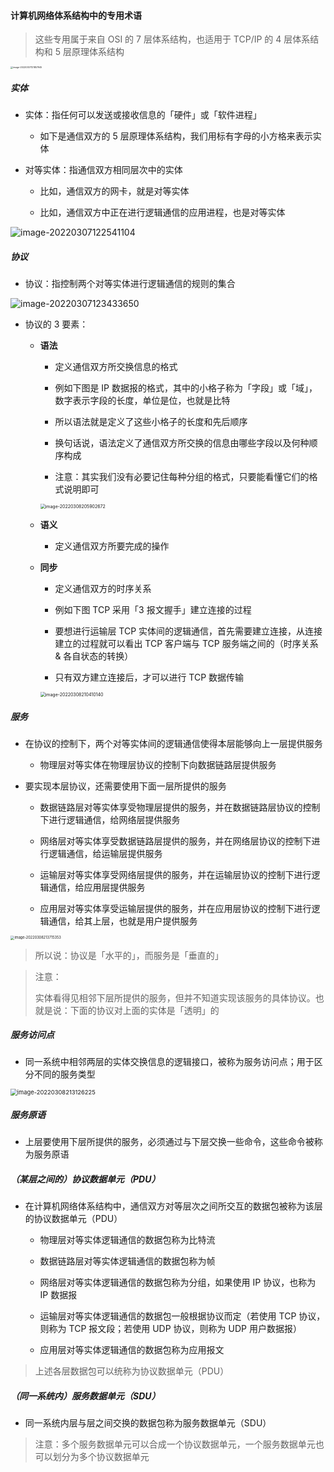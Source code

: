 #### 计算机网络体系结构中的专用术语

> 这些专用属于来自 OSI 的 7 层体系结构，也适用于 TCP/IP 的 4 层体系结构和 5 层原理体系结构

<img src="https://gitee.com/pj-l/imgs-1/raw/master/image-20220307121857945.png" alt="image-20220307121857945" style="zoom:25%;" />

##### 实体

- 实体：指任何可以发送或接收信息的「硬件」或「软件进程」

	- 如下是通信双方的 5 层原理体系结构，我们用标有字母的小方格来表示实体

- 对等实体：指通信双方相同层次中的实体

	- 比如，通信双方的网卡，就是对等实体

	- 比如，通信双方中正在进行逻辑通信的应用进程，也是对等实体

![image-20220307122541104](https://gitee.com/pj-l/imgs-1/raw/master/image-20220307122541104.png)

##### 协议

- 协议：指控制两个对等实体进行逻辑通信的规则的集合

![image-20220307123433650](https://gitee.com/pj-l/imgs-1/raw/master/image-20220307123433650.png)

- 协议的 3 要素：

	- **语法**

		- 定义通信双方所交换信息的格式

		- 例如下图是 IP 数据报的格式，其中的小格子称为「字段」或「域」，数字表示字段的长度，单位是位，也就是比特

		- 所以语法就是定义了这些小格子的长度和先后顺序

		- 换句话说，语法定义了通信双方所交换的信息由哪些字段以及何种顺序构成

		- 注意：其实我们没有必要记住每种分组的格式，只要能看懂它们的格式说明即可

		<img src="https://gitee.com/pj-l/imgs-1/raw/master/image-20220308205902672.png" alt="image-20220308205902672" style="zoom:50%;" />

	- **语义**

		- 定义通信双方所要完成的操作
	
	- **同步**

		- 定义通信双方的时序关系

		- 例如下图 TCP 采用「3 报文握手」建立连接的过程

		- 要想进行运输层 TCP 实体间的逻辑通信，首先需要建立连接，从连接建立的过程就可以看出 TCP 客户端与 TCP 服务端之间的（时序关系 & 各自状态的转换）

		- 只有双方建立连接后，才可以进行 TCP 数据传输

		<img src="https://gitee.com/pj-l/imgs-1/raw/master/image-20220308210410140.png" alt="image-20220308210410140" style="zoom:50%;" />

##### 服务

- 在协议的控制下，两个对等实体间的逻辑通信使得本层能够向上一层提供服务

	- 物理层对等实体在物理层协议的控制下向数据链路层提供服务

- 要实现本层协议，还需要使用下面一层所提供的服务

	- 数据链路层对等实体享受物理层提供的服务，并在数据链路层协议的控制下进行逻辑通信，给网络层提供服务

	- 网络层对等实体享受数据链路层提供的服务，并在网络层协议的控制下进行逻辑通信，给运输层提供服务

	- 运输层对等实体享受网络层提供的服务，并在运输层协议的控制下进行逻辑通信，给应用层提供服务

	- 应用层对等实体享受运输层提供的服务，并在应用层协议的控制下进行逻辑通信，给其上层，也就是用户提供服务

<img src="https://gitee.com/pj-l/imgs-1/raw/master/image-20220308213715353.png" alt="image-20220308213715353" style="zoom:40%;" />

> 所以说：协议是「水平的」，而服务是「垂直的」

> 注意：
> 
> 实体看得见相邻下层所提供的服务，但并不知道实现该服务的具体协议。也就是说：下面的协议对上面的实体是「透明」的

##### 服务访问点

- 同一系统中相邻两层的实体交换信息的逻辑接口，被称为服务访问点；用于区分不同的服务类型

<img src="https://gitee.com/pj-l/imgs-1/raw/master/image-20220308213126225.png" alt="image-20220308213126225" style="zoom: 67%;" />

##### 服务原语

- 上层要使用下层所提供的服务，必须通过与下层交换一些命令，这些命令被称为服务原语

##### （某层之间的）协议数据单元（PDU）

- 在计算机网络体系结构中，通信双方对等层次之间所交互的数据包被称为该层的协议数据单元（PDU）

	- 物理层对等实体逻辑通信的数据包称为比特流

	- 数据链路层对等实体逻辑通信的数据包称为帧
	
	- 网络层对等实体逻辑通信的数据包称为分组，如果使用 IP 协议，也称为 IP 数据报
	
	- 运输层对等实体逻辑通信的数据包一般根据协议而定（若使用 TCP 协议，则称为 TCP 报文段；若使用 UDP 协议，则称为 UDP 用户数据报）
	
	- 应用层对等实体逻辑通信的数据包称为应用报文

> 上述各层数据包可以统称为协议数据单元（PDU）

##### （同一系统内）服务数据单元（SDU）

- 同一系统内层与层之间交换的数据包称为服务数据单元（SDU）

> 注意：多个服务数据单元可以合成一个协议数据单元，一个服务数据单元也可以划分为多个协议数据单元

